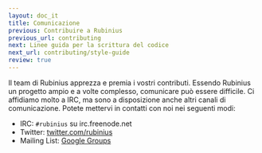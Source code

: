 ```yaml
---
layout: doc_it
title: Comunicazione
previous: Contribuire a Rubinius
previous_url: contributing
next: Linee guida per la scrittura del codice
next_url: contributing/style-guide
review: true
---
```


Il team di Rubinius apprezza e premia i vostri contributi. Essendo Rubinius un
progetto ampio e a volte complesso, comunicare può essere difficile.
Ci affidiamo molto a IRC, ma sono a disposizione anche altri canali di
comunicazione. Potete mettervi in contatti con noi nei seguenti modi:

* IRC: `#rubinius` su irc.freenode.net
* Twitter: [twitter.com/rubinius](http://twitter.com/rubinius)
* Mailing List: [Google Groups](http://groups.google.com/group/rubinius-dev)
